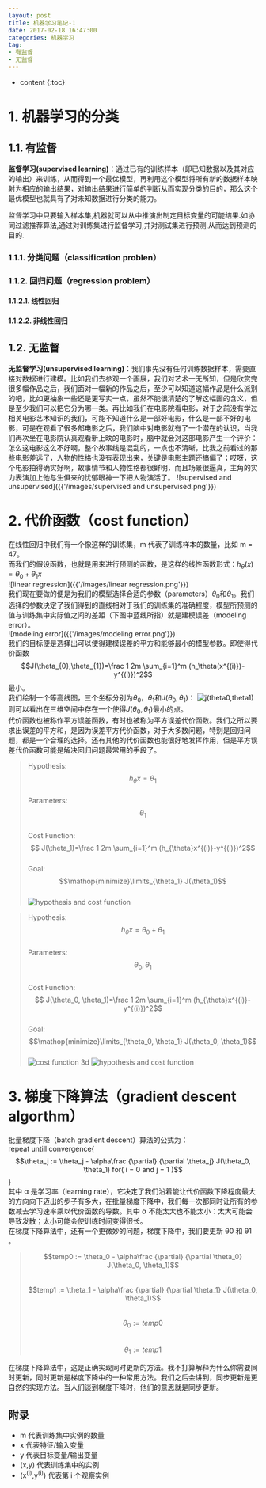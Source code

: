 ```yaml
---
layout: post
title: 机器学习笔记-1
date: 2017-02-18 16:47:00 
categories: 机器学习
tag: 
- 有监督
- 无监督
---
```


* content
{:toc}


# 1. 机器学习的分类
## 1.1. 有监督
**监督学习(supervised learning)**：通过已有的训练样本（即已知数据以及其对应的输出）来训练，从而得到一个最优模型，再利用这个模型将所有新的数据样本映射为相应的输出结果，对输出结果进行简单的判断从而实现分类的目的，那么这个最优模型也就具有了对未知数据进行分类的能力。

监督学习中只要输入样本集,机器就可以从中推演出制定目标变量的可能结果.如协同过滤推荐算法,通过对训练集进行监督学习,并对测试集进行预测,从而达到预测的目的.
### 1.1.1. 分类问题（classification problen）
### 1.1.2. 回归问题（regression problem）
#### 1.1.2.1. 线性回归
#### 1.1.2.2. 非线性回归
## 1.2. 无监督
**无监督学习(unsupervised learning)**：我们事先没有任何训练数据样本，需要直接对数据进行建模。比如我们去参观一个画展，我们对艺术一无所知，但是欣赏完很多幅作品之后，我们面对一幅新的作品之后，至少可以知道这幅作品是什么派别的吧，比如更抽象一些还是更写实一点，虽然不能很清楚的了解这幅画的含义，但是至少我们可以把它分为哪一类。再比如我们在电影院看电影，对于之前没有学过相关电影艺术知识的我们，可能不知道什么是一部好电影，什么是一部不好的电影，可是在观看了很多部电影之后，我们脑中对电影就有了一个潜在的认识，当我们再次坐在电影院认真观看新上映的电影时，脑中就会对这部电影产生一个评价：怎么这电影这么不好啊，整个故事线是混乱的，一点也不清晰，比我之前看过的那些电影差远了，人物的性格也没有表现出来，关键是电影主题还搞偏了；哎呀，这个电影拍得确实好啊，故事情节和人物性格都很鲜明，而且场景很逼真，主角的实力表演加上他与生俱来的忧郁眼神一下把人物演活了。
![supervised and unsupervised]({{'/images/supervised and unsupervised.png'}})
# 2. 代价函数（cost function）
在线性回归中我们有一个像这样的训练集，m 代表了训练样本的数量，比如 m = 47。  
而我们的假设函数，也就是用来进行预测的函数，是这样的线性函数形式：$h_{\theta}(x)=\theta_{0}+\theta_{1}x$  
![linear regression]({{'/images/linear regression.png'}})  
我们现在要做的便是为我们的模型选择合适的参数（parameters）$\theta_{0}$和$\theta_{1}$。我们选择的参数决定了我们得到的直线相对于我们的训练集的准确程度，模型所预测的值与训练集中实际值之间的差距（下图中蓝线所指）就是建模误差（modeling error）。   
![modeling error]({{'/images/modeling error.png'}})  
我们的目标便是选择出可以使得建模误差的平方和能够最小的模型参数。即使得代价函数$$J(\theta_{0},\theta_{1})=\frac 1 2m \sum_{i=1}^m (h_\theta(x^{(i)})-y^{(i)})^2$$最小。  
我们绘制一个等高线图，三个坐标分别为$\theta_{0}$，$\theta_{1}$和$J(\theta_{0},\theta_{1})$： 
![j(theta0,theta1)]({{'/images/j(theta0theta1).png'}})  
则可以看出在三维空间中存在一个使得$J(\theta_{0},\theta_{1})$最小的点。  
代价函数也被称作平方误差函数，有时也被称为平方误差代价函数。我们之所以要求出误差的平方和，是因为误差平方代价函数，对于大多数问题，特别是回归问题，都是一个合理的选择。还有其他的代价函数也能很好地发挥作用，但是平方误差代价函数可能是解决回归问题最常用的手段了。  
>Hypothesis:  
$$h_{\theta}x= \theta_1$$  
Parameters:  
$$\theta_1$$  
Cost Function:$$  
J(\theta_1)=\frac 1 2m \sum_{i=1}^m (h_{\theta}x^{(i)}-y^{(i)})^2$$  
Goal:  
$$\mathop{minimize}\limits_{\theta_1} J(\theta_1)$$  
![hypothesis and cost function]({{'/images/h_j_1.png'}})  

>Hypothesis:  
$$h_{\theta}x=\theta_0 + \theta_1$$  
Parameters:  
$$\theta_0, \theta_1$$  
Cost Function:$$  
J(\theta_0, \theta_1)=\frac 1 2m \sum_{i=1}^m (h_{\theta}x^{(i)}-y^{(i)})^2$$  
Goal:  
$$\mathop{minimize}\limits_{\theta_0, \theta_1} J(\theta_0, \theta_1)$$  
![cost function 3d]({{'/images/j_3d.png'}})
![hypothesis and cost function]({{'/images/h_j_2.png'}})  
# 3. 梯度下降算法（gradient descent algorthm）
批量梯度下降（batch gradient descent）算法的公式为：  
repeat untill convergence{  
$$\theta_j := \theta_j - \alpha\frac {\partial} {\partial \theta_j} J(\theta_0, \theta_1)     for( i = 0 and j = 1 )$$
}  
其中 α 是学习率（learning rate），它决定了我们沿着能让代价函数下降程度最大的方向向下迈出的步子有多大，在批量梯度下降中，我们每一次都同时让所有的参数减去学习速率乘以代价函数的导数。其中 α 不能太大也不能太小：太大可能会导致发散；太小可能会使训练时间变得很长。  
在梯度下降算法中，还有一个更微妙的问题，梯度下降中，我们要更新 θ0 和 θ1 。  
>$$temp0 := \theta_0 - \alpha\frac {\partial} {\partial \theta_0} J(\theta_0, \theta_1)$$  
$$temp1 := \theta_1 - \alpha\frac {\partial} {\partial \theta_1} J(\theta_0, \theta_1)$$  
$$\theta_0 := temp0$$  
$$\theta_1 := temp1$$  

在梯度下降算法中，这是正确实现同时更新的方法。我不打算解释为什么你需要同时更新，同时更新是梯度下降中的一种常用方法。我们之后会讲到，同步更新是更自然的实现方法。当人们谈到梯度下降时，他们的意思就是同步更新。  

## 附录
- m 代表训练集中实例的数量 
- x 代表特征/输入变量 
- y 代表目标变量/输出变量 
- (x,y) 代表训练集中的实例 
- (x<sup>(i)</sup>,y<sup>(i)</sup>) 代表第 i 个观察实例 
